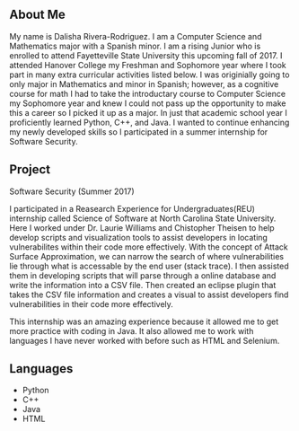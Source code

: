 ## About Me

My name is Dalisha Rivera-Rodriguez. I am a Computer Science and Mathematics major with a Spanish minor. I am a rising Junior who is enrolled to attend Fayetteville State University this upcoming fall of 2017. I attended Hanover College my Freshman and Sophomore year where I took part in many extra curricular activities listed below. I was originially going to only major in Mathematics and minor in Spanish; however, as a cognitive course for math I had to take the introductary course to Computer Science my Sophomore year and knew I could not pass up the opportunity to make this a career so I picked it up as a major. In just that academic school year I proficiently learned Python, C++, and Java. I wanted to continue enhancing my newly developed skills so I participated in a summer internship for Software Security.

## Project
Software Security (Summer 2017)

I participated in a Reasearch Experience for Undergraduates(REU) internship called Science of Software at North Carolina State University. Here I worked under Dr. Laurie Williams and Chistopher Theisen to help develop scripts and visualization tools to assist developers in locating vulnerabilites within their code more effectively. With the concept of Attack Surface Approximation, we can narrow the search of where vulnerabilities lie through what is accessable by the end user (stack trace). I then assisted them in developing scripts that will parse through a online database and write the information into a CSV file. Then created an eclipse plugin that takes the CSV file information and creates a visual to assist developers find vulnerabilities in their code more effectively. 

This internship was an amazing experience because it allowed me to get more practice with coding in Java. It also allowed me to work with languages I have never worked with before such as HTML and Selenium.

## Languages
- Python
- C++
- Java
- HTML 
